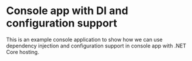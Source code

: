 # Console app with DI and configuration support

This is an example console application to show how we can use dependency injection and 
configuration support in console app with .NET Core hosting.
